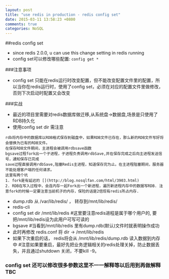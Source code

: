 ```yaml
---
layout: post
title: "use redis in production - redis config set"
date: 2015-03-11 13:58:23 +0800
comments: true
categories: NoSQL 
---
```


##redis config set

 - since redis 2.0.0, u can use this change setting in redis running
 - config set可以修改哪些配置: `config get *` 



###注意事项
 - config set 只能在redis运行时改变配置，但不能改变配置文件里的配置，所以当你在redis运行时，使用了config set，必须在对应的配置文件里做修改，否则下次启动时配置又会改变
 


###实战
 - 最近的项目里需要对redis数据库做迁移,从系统盘->数据盘,场景是只使用了RDB持久化
 - 使用config set dir 需注意

```  
rdb将内存中的数据库以RDB格式保存到磁盘中，如果RDB文件已存在，那么新的RDB文件写好将会替换为已有的RDB文件。
在保存RDB文件期间，主进程会被调用rdbsave函数 
bgsave过程fork出一个子进程，子进程负责调用rdbSave,并在保存完成之后向主进程发送信号，通知保存已完成
save过程直接调用rdbSave,阻塞Redis主进程，知道保存完为止。在主进程阻塞期间，服务器不能处理客户端的任何请求。
这里有两个坑
1. fork是有延迟的 [](http://blog.nosqlfan.com/html/3903.html)
2. RDB在写入过程中，会连内存一起Fork出一个新进程，遍历新进程内存中的数据写RDB. 注意fork的时候一定要注意当前机子的内存，保险的话是2倍现有redis所占内存.
```

  - dump.rdb 从 /var/lib/redis/ ， 转存到/mnt/lib/redis/
  - redis-cli
  - config set dir /mnt/lib/redis #这里要注意redis进程是属于哪个用户的, 要把/mnt/lib/redis设为此用户可写可读的
  - bgsave  #当看到/mnt/lib/redis 里有dump.rdb(默认)文件时就表明操作成功
  - 此时再修改 redis.conf 将 dir -> /mnt/lib/redis
  - 如果下次重启的话， redis将会从 /mnt/lib/redis/dump.rdb 读入数据到内存中  #注意如果要重启，最好先把业务逻辑相关的redis处理关掉，防止数据丢失，并且通过shutdown 关闭，不要kill -9。


### config set 还可以修改很多参数这里不一一解释等以后用到再做解释TBC    
  

